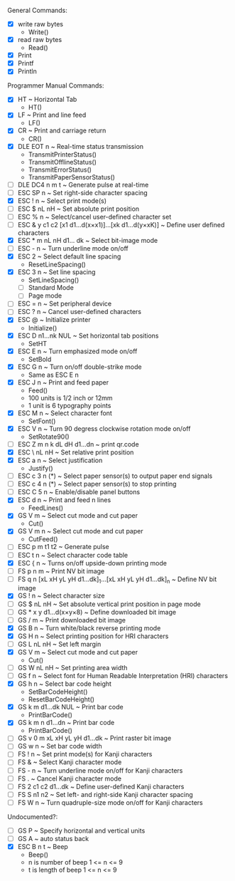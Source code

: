 General Commands:

- [x] write raw bytes
  - Write()
- [x] read raw bytes
  - Read()
- [x] Print
- [x] Printf
- [x] Println

Programmer Manual Commands:

- [x] HT ~ Horizontal Tab
  - HT()
- [x] LF ~ Print and line feed
  - LF()
- [x] CR ~ Print and carriage return
  - CR()
- [x] DLE EOT n ~ Real-time status transmission
  - TransmitPrinterStatus()
  - TransmitOfflineStatus()
  - TransmitErrorStatus()
  - TransmitPaperSensorStatus()
- [ ] DLE DC4 n m t ~ Generate pulse at real-time
- [ ] ESC SP n ~ Set right-side character spacing
- [x] ESC ! n ~ Select print mode(s)
- [ ] ESC $ nL nH ~ Set absolute print position
- [ ] ESC % n ~ Select/cancel user-defined character set
- [ ] ESC & y c1 c2 [x1 d1...d(x×x1)]...[xk d1...d(y×xK)] ~ Define user defined characters
- [x] ESC \* m nL nH d1... dk ~ Select bit-image mode
- [ ] ESC - n ~ Turn underline mode on/off
- [x] ESC 2 ~ Select default line spacing
  - ResetLineSpacing()
- [x] ESC 3 n ~ Set line spacing
  - SetLineSpacing()
  - [ ] Standard Mode
  - [ ] Page mode
- [ ] ESC = n ~ Set peripheral device
- [ ] ESC ? n ~ Cancel user-defined characters
- [X] ESC @ ~ Initialize printer
  - Initialize()
- [x] ESC D n1...nk NUL ~ Set horizontal tab positions
  - SetHT
- [x] ESC E n ~ Turn emphasized mode on/off
  - SetBold
- [x] ESC G n ~ Turn on/off double-strike mode
  - Same as ESC E n
- [x] ESC J n ~ Print and feed paper
  - Feed()
  - 100 units is 1/2 inch or 12mm
  - 1 unit is 6 typography points
- [x] ESC M n ~ Select character font
  - SetFont()
- [x] ESC V n ~ Turn 90 degress clockwise rotation mode on/off
  - SetRotate90()
- [ ] ESC Z m n k dL dH d1...dn ~ print qr.code
- [x] ESC \\ nL nH ~ Set relative print position
- [x] ESC a n ~ Select justification
  - Justify()
- [ ] ESC c 3 n (\*) ~ Select paper sensor(s) to output paper end signals
- [ ] ESC c 4 n (\*) ~ Select paper sensor(s) to stop printing
- [ ] ESC C 5 n ~ Enable/disable panel buttons
- [x] ESC d n ~ Print and feed n lines
  - FeedLines()
- [x] GS V m ~ Select cut mode and cut paper
  - Cut()
- [x] GS V m n ~ Select cut mode and cut paper
  - CutFeed()
- [ ] ESC p m t1 t2 ~ Generate pulse
- [ ] ESC t n ~ Select character code table
- [x] ESC { n ~ Turns on/off upside-down printing mode
- [ ] FS p n m ~ Print NV bit image
- [ ] FS q n [xL xH yL yH d1...dk]<sub>1</sub>...[xL xH yL yH d1...dk]<sub>n</sub> ~ Define NV bit image
- [x] GS ! n ~ Select character size
- [ ] GS $ nL nH ~ Set absolute vertical print position in page mode
- [ ] GS \* x y d1...d(x×y×8) ~ Define downloaded bit image
- [ ] GS / m ~ Print downloaded bit image
- [x] GS B n ~ Turn white/black reverse printing mode
- [x] GS H n ~ Select printing position for HRI characters
- [ ] GS L nL nH ~ Set left margin
- [x] GS V m ~ Select cut mode and cut paper
  - Cut()
- [ ] GS W nL nH ~ Set printing area width
- [ ] GS f n ~ Select font for Human Readable Interpretation (HRI) characters
- [x] GS h n ~ Select bar code height
  - SetBarCodeHeight()
  - ResetBarCodeHeight()
- [x] GS k m d1...dk NUL ~ Print bar code
  - PrintBarCode()
- [x] GS k m n d1...dn ~ Print bar code
  - PrintBarCode()
- [ ] GS v 0 m xL xH yL yH d1...dk ~ Print raster bit image
- [ ] GS w n ~ Set bar code width
- [ ] FS ! n ~ Set print mode(s) for Kanji characters
- [ ] FS & ~ Select Kanji character mode
- [ ] FS - n ~ Turn underline mode on/off for Kanji characters
- [ ] FS . ~ Cancel Kanji character mode
- [ ] FS 2 c1 c2 d1...dk ~ Define user-defined Kanji characters
- [ ] FS S n1 n2 ~ Set left- and right-side Kanji character spacing
- [ ] FS W n ~ Turn quadruple-size mode on/off for Kanji characters

Undocumented?:

- [ ] GS P ~ Specify horizontal and vertical units
- [ ] GS A ~ auto status back
- [x] ESC B n t ~ Beep
  - Beep()
  - n is number of beep 1 <= n <= 9
  - t is length of beep 1 <= n <= 9
